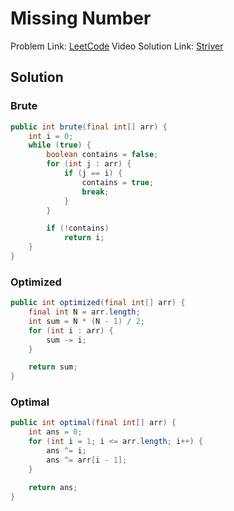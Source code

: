 # Missing Number

Problem Link: [LeetCode](https://leetcode.com/problems/missing-number/description)
Video Solution Link: [Striver](https://youtu.be/bYWLJb3vCWY?t=57)

## Solution

### Brute

```java
public int brute(final int[] arr) {
    int i = 0;
    while (true) {
        boolean contains = false;
        for (int j : arr) {
            if (j == i) {
                contains = true;
                break;
            }
        }

        if (!contains)
            return i;
    }
}
```

### Optimized

```java
public int optimized(final int[] arr) {
    final int N = arr.length;
    int sum = N * (N - 1) / 2;
    for (int i : arr) {
        sum -= i;
    }

    return sum;
}
```

### Optimal

```java
public int optimal(final int[] arr) {
    int ans = 0;
    for (int i = 1; i <= arr.length; i++) {
        ans ^= i;
        ans ^= arr[i - 1];
    }

    return ans;
}
```
